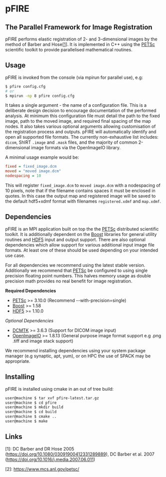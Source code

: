 # pFIRE
## The Parallel Framework for Image Registration

pFIRE performs elastic registration of 2- and 3-dimensional images by the method of Barber and
Hose&#91;[1](#note1)&#93;. It is implemented in C++ using the
[PETSc](https://www.mcs.anl.gov/petsc/) scientific toolkit to provide parallelised mathematical
routines.

Usage
-----

pFIRE is invoked from the console (via mpirun for parallel use), e.g:

  ```sh
  $ pfire config.cfg
  # or
  $ mpirun -np 8 pfire config.cfg
  ```

It takes a single argument - the name of a configuration file.  This is a deliberate design
decision to encourage documentation of the performed analysis.  At minimum this configuration file
must detail the path to the fixed image, path to the moved image, and required final spacing of the
map nodes. It also takes various optional arguments allowing customisation of the registration
process and outputs. pFIRE will automatically identify and open all supported file formats.  The
currently non-exhaustive list includes: `dicom`, ShIRT `.image` and `.mask` files, and the majority
of common 2-dimensional image formats via the OpenImageIO library.

A minimal usage example would be:

  ```ini
  fixed = fixed_image.dcm
  moved = "moved image.dcm"
  nodespacing = 10
  ```

This will register `fixed_image.dcm` to `moved image.dcm` with a nodespacing of 10 pixels, note
that if the filename contains spaces it must be enclosed in quotes.  In this case the output map
and registered image will be saved to the default hdf5+xdmf format with filenames
``registered.xdmf`` and ``map.xdmf``.

Dependencies
------------

pFIRE is an MPI application built on top the the [PETSc](https://www.mcs.anl.gov/petsc/)
distributed scientific toolkit. It is additionally dependent on the [Boost](https://www.boost.org/)
libraries for general utility routines and [HDF5](https://www.hdfgroup.org/solutions/hdf5/) input
and output support.  There are also optional dependencies which allow support for various
additional input image file formats.  At least one of these should be used depending on your
intended use case.

For all dependencies we recommend using the latest stable version.  Additionally we recommend that
[PETSc](https://www.mcs.anl.gov/petsc/) be configured to using single precision floating point
numbers.  This halves memory usage as double precision math provides no real benefit for image
registration.

**Required Dependencies**

   * [PETSc](https://www.mcs.anl.gov/petsc/) >= 3.10.0 (Recommend --with-precision=single)
   * [Boost](https://www.boost.org/) >= 1.58
   * [HDF5](https://www.hdfgroup.org/solutions/hdf5/) >= 1.10.0

*Optional Dependencies*

   * [DCMTK](https://dicom.offis.de/dcmtk.php.en) >= 3.6.3 (Support for DICOM image input)
   * [OpenImageIO](http://www.openimageio.org/) >= 1.8.13 (General purpose image format support e.g .png .tiff and image stack support)

We recommend installing dependencies using your system package manager (e.g synaptic, apt, yum), or
on HPC the use of SPACK may be appropriate.

Installing
----------
pFIRE is installed using cmake in an out of tree build:

```sh
user@machine $ tar xvf pfire-latest.tar.gz
user@machine $ cd pfire
user@machine $ mkdir build
user@machine $ cd build
user@machine $ cmake ..
user@machine $ make
```

Links
-----
<a name="note1">[1]</a>: DC Barber and DR Hose 2005 (https://doi.org/10.1080/03091900412331289889),
    DC Barber et al. 2007 (https://doi.org/10.1016/j.media.2007.06.011)

<a name="note2">[2]</a>: https://www.mcs.anl.gov/petsc/
